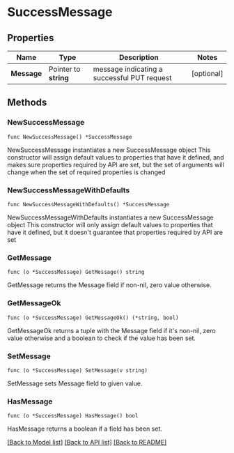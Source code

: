 # SuccessMessage

## Properties

Name | Type | Description | Notes
------------ | ------------- | ------------- | -------------
**Message** | Pointer to **string** | message indicating a successful PUT request | [optional] 

## Methods

### NewSuccessMessage

`func NewSuccessMessage() *SuccessMessage`

NewSuccessMessage instantiates a new SuccessMessage object
This constructor will assign default values to properties that have it defined,
and makes sure properties required by API are set, but the set of arguments
will change when the set of required properties is changed

### NewSuccessMessageWithDefaults

`func NewSuccessMessageWithDefaults() *SuccessMessage`

NewSuccessMessageWithDefaults instantiates a new SuccessMessage object
This constructor will only assign default values to properties that have it defined,
but it doesn't guarantee that properties required by API are set

### GetMessage

`func (o *SuccessMessage) GetMessage() string`

GetMessage returns the Message field if non-nil, zero value otherwise.

### GetMessageOk

`func (o *SuccessMessage) GetMessageOk() (*string, bool)`

GetMessageOk returns a tuple with the Message field if it's non-nil, zero value otherwise
and a boolean to check if the value has been set.

### SetMessage

`func (o *SuccessMessage) SetMessage(v string)`

SetMessage sets Message field to given value.

### HasMessage

`func (o *SuccessMessage) HasMessage() bool`

HasMessage returns a boolean if a field has been set.


[[Back to Model list]](../README.md#documentation-for-models) [[Back to API list]](../README.md#documentation-for-api-endpoints) [[Back to README]](../README.md)


